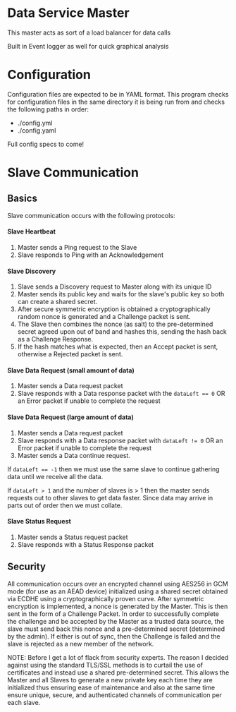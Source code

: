 # Data Service Master

This master acts as sort of a load balancer for data calls

Built in Event logger as well for quick graphical analysis

# Configuration

Configuration files are expected to be in YAML format. This program checks for configuration files in the same directory
it is being run from and checks the following paths in order:

 - ./config.yml
 - ./config.yaml

Full config specs to come!

# Slave Communication

## Basics
Slave communication occurs with the following protocols:

#### Slave Heartbeat
  1. Master sends a Ping request to the Slave
  2. Slave responds to Ping with an Acknowledgement

#### Slave Discovery
  1. Slave sends a Discovery request to Master along with its unique ID
  2. Master sends its public key and waits for the slave's public key so both can create a shared secret.
  3. After secure symmetric encryption is obtained a cryptographically random nonce is generated and a Challenge packet
  is sent.
  4. The Slave then combines the nonce (as salt) to the pre-determined secret agreed upon out of band and hashes this,
  sending the hash back as a Challenge Response.
  5. If the hash matches what is expected, then an Accept packet is sent, otherwise a Rejected packet is sent.

#### Slave Data Request (small amount of data)
  1. Master sends a Data request packet
  2. Slave responds with a Data response packet with the `dataLeft == 0` OR an Error packet if
    unable to complete the request

#### Slave Data Request (large amount of data)
  1. Master sends a Data request packet
  2. Slave responds with a Data response packet with `dataLeft != 0` OR an Error packet if
    unable to complete the request
  3. Master sends a Data continue request.

  If `dataLeft == -1` then we must use the same slave to continue gathering data until we receive all the data.

  If `dataLeft > 1` and the number of slaves is > 1 then the master sends requests out to other slaves to get data faster. Since data may arrive in parts out of order then we must collate.

#### Slave Status Request
  1. Master sends a Status request packet
  2. Slave responds with a Status Response packet

## Security
  All communication occurs over an encrypted channel using AES256 in GCM mode (for use as an AEAD device) initialized using a shared secret obtained via ECDHE using a cryptographically proven curve. After symmetric encryption is implemented, a
  nonce is generated by the Master. This is then sent in the form of a Challenge Packet. In order to successfully complete
  the challenge and be accepted by the Master as a trusted data source, the slave must send back this nonce and a
  pre-determined secret (determined by the admin). If either is out of sync, then the Challenge is failed and the slave
  is rejected as a new member of the network.

  NOTE: Before I get a lot of flack from security experts. The reason I decided against using the standard TLS/SSL methods is to curtail the use of certificates and instead use a shared pre-determined secret. This allows the Master and all Slaves to generate a new private key each time they are initialized thus ensuring ease of maintenance and also at the same time ensure unique, secure, and authenticated channels of communication per each slave.
